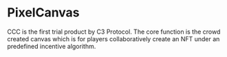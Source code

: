 # PixelCanvas
CCC is the first trial product by C3 Protocol. The core function is the crowd created canvas which is for players collaboratively create an NFT under an predefined incentive algorithm.
